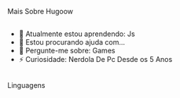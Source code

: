 Mais Sobre Hugoow
##
- 🌱 Atualmente estou aprendendo: Js
- 🤔 Estou procurando ajuda com...
- 💬 Pergunte-me sobre: Games
- ⚡ Curiosidade: Nerdola De Pc Desde os 5 Anos
##
Linguagens
##
<i class="devicon-css3-plain"></i>
          



<link rel="stylesheet" href="https://cdn.jsdelivr.net/gh/devicons/devicon@v2.15.1/devicon.min.css">
          
